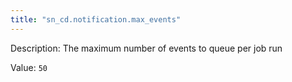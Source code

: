 ```yaml
---
title: "sn_cd.notification.max_events"
---
```


Description: The maximum number of events to queue per job run

Value: `50`